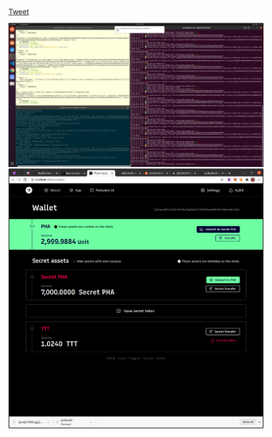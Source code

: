 [Tweet](https://twitter.com/Maarr_io/status/1322658688776212486?s=20)


![Phala - nodes](./phala-nodes.png?raw=true "Optional Title")
![Phala - Wallet](./Phala-wallet.png?raw=true "Optional Title")

